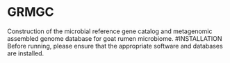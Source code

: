 # GRMGC
Construction of the microbial reference gene catalog and metagenomic assembled genome database for goat rumen microbiome.
#INSTALLATION
Before running, please ensure that the appropriate software and databases are installed.

